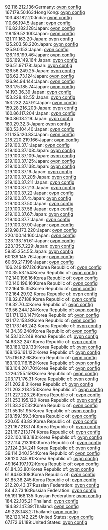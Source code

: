 92.116.212.136:Germany: [ovpn config](vpn/92_116_212_136.ovpn)  
167.179.50.163:Hong Kong: [ovpn config](vpn/167_179_50_163.ovpn)  
103.48.182.20:India: [ovpn config](vpn/103_48_182_20.ovpn)  
110.66.194.5:Japan: [ovpn config](vpn/110_66_194_5.ovpn)  
116.82.182.128:Japan: [ovpn config](vpn/116_82_182_128.ovpn)  
118.159.52.100:Japan: [ovpn config](vpn/118_159_52_100.ovpn)  
121.111.163.20:Japan: [ovpn config](vpn/121_111_163_20.ovpn)  
125.203.58.220:Japan: [ovpn config](vpn/125_203_58_220.ovpn)  
125.9.0.153:Japan: [ovpn config](vpn/125_9_0_153.ovpn)  
126.116.199.46:Japan: [ovpn config](vpn/126_116_199_46.ovpn)  
126.169.149.164:Japan: [ovpn config](vpn/126_169_149_164.ovpn)  
126.51.97.178:Japan: [ovpn config](vpn/126_51_97_178.ovpn)  
126.56.249.25:Japan: [ovpn config](vpn/126_56_249_25.ovpn)  
126.62.73.124:Japan: [ovpn config](vpn/126_62_73_124.ovpn)  
126.94.94.144:Japan: [ovpn config](vpn/126_94_94_144.ovpn)  
133.175.185.74:Japan: [ovpn config](vpn/133_175_185_74.ovpn)  
14.193.36.39:Japan: [ovpn config](vpn/14_193_36_39.ovpn)  
153.228.42.55:Japan: [ovpn config](vpn/153_228_42_55.ovpn)  
153.232.247.91:Japan: [ovpn config](vpn/153_232_247_91.ovpn)  
159.28.216.203:Japan: [ovpn config](vpn/159_28_216_203.ovpn)  
160.86.117.204:Japan: [ovpn config](vpn/160_86_117_204.ovpn)  
160.86.18.219:Japan: [ovpn config](vpn/160_86_18_219.ovpn)  
180.29.32.3:Japan: [ovpn config](vpn/180_29_32_3.ovpn)  
180.53.104.40:Japan: [ovpn config](vpn/180_53_104_40.ovpn)  
211.135.120.83:Japan: [ovpn config](vpn/211_135_120_83.ovpn)  
218.220.219.166:Japan: [ovpn config](vpn/218_220_219_166.ovpn)  
219.100.37.1:Japan: [ovpn config](vpn/219_100_37_1.ovpn)  
219.100.37.108:Japan: [ovpn config](vpn/219_100_37_108.ovpn)  
219.100.37.109:Japan: [ovpn config](vpn/219_100_37_109.ovpn)  
219.100.37.125:Japan: [ovpn config](vpn/219_100_37_125.ovpn)  
219.100.37.138:Japan: [ovpn config](vpn/219_100_37_138.ovpn)  
219.100.37.19:Japan: [ovpn config](vpn/219_100_37_19.ovpn)  
219.100.37.205:Japan: [ovpn config](vpn/219_100_37_205.ovpn)  
219.100.37.211:Japan: [ovpn config](vpn/219_100_37_211.ovpn)  
219.100.37.213:Japan: [ovpn config](vpn/219_100_37_213.ovpn)  
219.100.37.22:Japan: [ovpn config](vpn/219_100_37_22.ovpn)  
219.100.37.4:Japan: [ovpn config](vpn/219_100_37_4.ovpn)  
219.100.37.50:Japan: [ovpn config](vpn/219_100_37_50.ovpn)  
219.100.37.58:Japan: [ovpn config](vpn/219_100_37_58.ovpn)  
219.100.37.67:Japan: [ovpn config](vpn/219_100_37_67.ovpn)  
219.100.37.7:Japan: [ovpn config](vpn/219_100_37_7.ovpn)  
219.100.37.90:Japan: [ovpn config](vpn/219_100_37_90.ovpn)  
219.98.173.220:Japan: [ovpn config](vpn/219_98_173_220.ovpn)  
220.100.14.160:Japan: [ovpn config](vpn/220_100_14_160.ovpn)  
223.133.151.61:Japan: [ovpn config](vpn/223_133_151_61.ovpn)  
223.135.7.229:Japan: [ovpn config](vpn/223_135_7_229.ovpn)  
59.85.254.55:Japan: [ovpn config](vpn/59_85_254_55.ovpn)  
60.139.145.76:Japan: [ovpn config](vpn/60_139_145_76.ovpn)  
60.69.217.196:Japan: [ovpn config](vpn/60_69_217_196.ovpn)  
106.249.197.126:Korea Republic of: [ovpn config](vpn/106_249_197_126.ovpn)  
110.35.53.154:Korea Republic of: [ovpn config](vpn/110_35_53_154.ovpn)  
112.140.196.16:Korea Republic of: [ovpn config](vpn/112_140_196_16.ovpn)  
112.140.196.16:Korea Republic of: [ovpn config](vpn/112_140_196_16.ovpn)  
112.164.15.35:Korea Republic of: [ovpn config](vpn/112_164_15_35.ovpn)  
112.164.29.92:Korea Republic of: [ovpn config](vpn/112_164_29_92.ovpn)  
118.32.67.188:Korea Republic of: [ovpn config](vpn/118_32_67_188.ovpn)  
118.32.70.4:Korea Republic of: [ovpn config](vpn/118_32_70_4.ovpn)  
119.56.244.124:Korea Republic of: [ovpn config](vpn/119_56_244_124.ovpn)  
121.171.120.147:Korea Republic of: [ovpn config](vpn/121_171_120_147.ovpn)  
121.172.153.9:Korea Republic of: [ovpn config](vpn/121_172_153_9.ovpn)  
121.173.146.242:Korea Republic of: [ovpn config](vpn/121_173_146_242.ovpn)  
14.34.39.248:Korea Republic of: [ovpn config](vpn/14_34_39_248.ovpn)  
14.53.102.249:Korea Republic of: [ovpn config](vpn/14_53_102_249.ovpn)  
14.63.32.247:Korea Republic of: [ovpn config](vpn/14_63_32_247.ovpn)  
163.180.129.133:Korea Republic of: [ovpn config](vpn/163_180_129_133.ovpn)  
168.126.161.122:Korea Republic of: [ovpn config](vpn/168_126_161_122.ovpn)  
175.116.62.68:Korea Republic of: [ovpn config](vpn/175_116_62_68.ovpn)  
183.100.116.152:Korea Republic of: [ovpn config](vpn/183_100_116_152.ovpn)  
183.104.201.70:Korea Republic of: [ovpn config](vpn/183_104_201_70.ovpn)  
1.226.255.159:Korea Republic of: [ovpn config](vpn/1_226_255_159.ovpn)  
203.171.176.31:Korea Republic of: [ovpn config](vpn/203_171_176_31.ovpn)  
211.202.8.3:Korea Republic of: [ovpn config](vpn/211_202_8_3.ovpn)  
211.203.218.253:Korea Republic of: [ovpn config](vpn/211_203_218_253.ovpn)  
211.227.223.26:Korea Republic of: [ovpn config](vpn/211_227_223_26.ovpn)  
211.253.195.120:Korea Republic of: [ovpn config](vpn/211_253_195_120.ovpn)  
211.33.207.32:Korea Republic of: [ovpn config](vpn/211_33_207_32.ovpn)  
211.55.151.95:Korea Republic of: [ovpn config](vpn/211_55_151_95.ovpn)  
218.159.159.3:Korea Republic of: [ovpn config](vpn/218_159_159_3.ovpn)  
220.65.43.82:Korea Republic of: [ovpn config](vpn/220_65_43_82.ovpn)  
221.167.213.174:Korea Republic of: [ovpn config](vpn/221_167_213_174.ovpn)  
221.167.213.174:Korea Republic of: [ovpn config](vpn/221_167_213_174.ovpn)  
222.100.183.183:Korea Republic of: [ovpn config](vpn/222_100_183_183.ovpn)  
222.114.213.190:Korea Republic of: [ovpn config](vpn/222_114_213_190.ovpn)  
27.124.234.241:Korea Republic of: [ovpn config](vpn/27_124_234_241.ovpn)  
39.114.240.154:Korea Republic of: [ovpn config](vpn/39_114_240_154.ovpn)  
39.120.245.81:Korea Republic of: [ovpn config](vpn/39_120_245_81.ovpn)  
49.164.197.192:Korea Republic of: [ovpn config](vpn/49_164_197_192.ovpn)  
61.84.33.80:Korea Republic of: [ovpn config](vpn/61_84_33_80.ovpn)  
61.84.63.108:Korea Republic of: [ovpn config](vpn/61_84_63_108.ovpn)  
61.85.38.245:Korea Republic of: [ovpn config](vpn/61_85_38_245.ovpn)  
212.20.43.37:Russian Federation: [ovpn config](vpn/212_20_43_37.ovpn)  
84.42.73.16:Russian Federation: [ovpn config](vpn/84_42_73_16.ovpn)  
95.191.168.135:Russian Federation: [ovpn config](vpn/95_191_168_135.ovpn)  
184.22.105.21:Thailand: [ovpn config](vpn/184_22_105_21.ovpn)  
184.82.147.39:Thailand: [ovpn config](vpn/184_82_147_39.ovpn)  
49.228.148.2:Thailand: [ovpn config](vpn/49_228_148_2.ovpn)  
162.120.142.225:United States: [ovpn config](vpn/162_120_142_225.ovpn)  
67.172.61.189:United States: [ovpn config](vpn/67_172_61_189.ovpn)  
